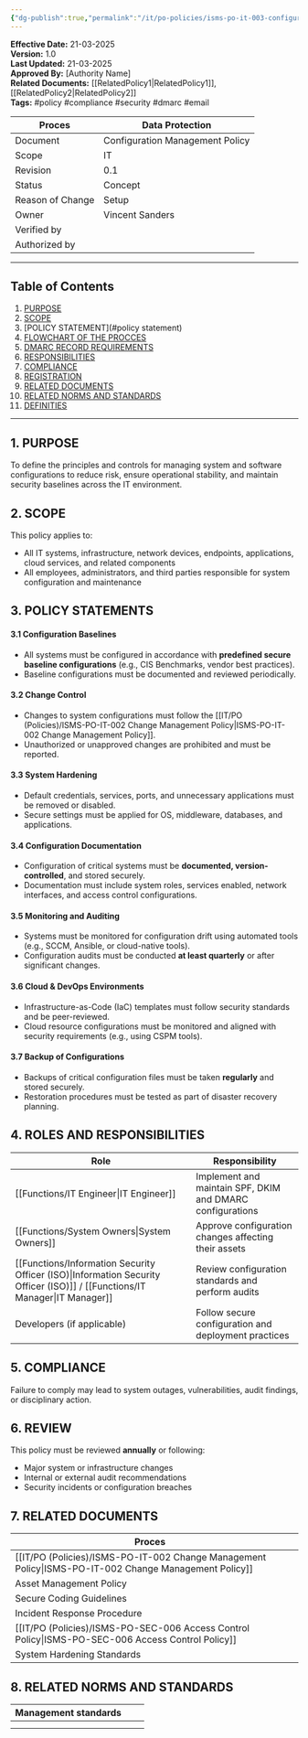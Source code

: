 ```yaml
---
{"dg-publish":true,"permalink":"/it/po-policies/isms-po-it-003-configuration-management-policy/"}
---
```



 
**Effective Date:** 21-03-2025  
**Version:** 1.0  
**Last Updated:** 21-03-2025  
**Approved By:** [Authority Name]  
**Related Documents:** [[RelatedPolicy1\|RelatedPolicy1]], [[RelatedPolicy2\|RelatedPolicy2]]  
**Tags:** #policy #compliance  #security #dmarc #email


| Proces           | Data Protection                 |
| ---------------- | ------------------------------- |
| Document         | Configuration Management Policy |
| Scope            | IT                              |
| Revision         | 0.1                             |
| Status           | Concept                         |
| Reason of Change | Setup                           |
| Owner            | Vincent Sanders                 |
| Verified by      |                                 |
| Authorized by    |                                 |


---

## **Table of Contents**  
1. [PURPOSE](#purpose)  
2. [SCOPE](#scope)  
3. [POLICY STATEMENT](#policy statement)  
4. [FLOWCHART OF THE PROCCES](#roles-and-responsibilities)  
5. [DMARC RECORD REQUIREMENTS](#dmarc)  
6. [RESPONSIBILITIES](#responsibilities)  
7. [COMPLIANCE](#compliance)  
8. [REGISTRATION](#registrations)  
9. [RELATED DOCUMENTS](#appendices) 
10. [RELATED NORMS AND STANDARDS](#appendices) 
11. [DEFINITIES](#DEFINITIES) 

---

## **1. PURPOSE**  
To define the principles and controls for managing system and software configurations to reduce risk, ensure operational stability, and maintain security baselines across the IT environment.
## **2. SCOPE**
This policy applies to:

- All IT systems, infrastructure, network devices, endpoints, applications, cloud services, and related components
- All employees, administrators, and third parties responsible for system configuration and maintenance 
 
## **3. POLICY STATEMENTS** 
 
#### 3.1 Configuration Baselines
- All systems must be configured in accordance with **predefined secure baseline configurations** (e.g., CIS Benchmarks, vendor best practices).
- Baseline configurations must be documented and reviewed periodically.

#### 3.2 Change Control
- Changes to system configurations must follow the [[IT/PO (Policies)/ISMS-PO-IT-002 Change Management Policy\|ISMS-PO-IT-002 Change Management Policy]].
- Unauthorized or unapproved changes are prohibited and must be reported.

#### 3.3 System Hardening
- Default credentials, services, ports, and unnecessary applications must be removed or disabled.
- Secure settings must be applied for OS, middleware, databases, and applications.

#### 3.4 Configuration Documentation
- Configuration of critical systems must be **documented, version-controlled**, and stored securely.
- Documentation must include system roles, services enabled, network interfaces, and access control configurations.

#### 3.5 Monitoring and Auditing
- Systems must be monitored for configuration drift using automated tools (e.g., SCCM, Ansible, or cloud-native tools).
- Configuration audits must be conducted **at least quarterly** or after significant changes.
#### 3.6 Cloud & DevOps Environments
- Infrastructure-as-Code (IaC) templates must follow security standards and be peer-reviewed.
- Cloud resource configurations must be monitored and aligned with security requirements (e.g., using CSPM tools).

#### 3.7 Backup of Configurations
- Backups of critical configuration files must be taken **regularly** and stored securely.
- Restoration procedures must be tested as part of disaster recovery planning.

## **4. ROLES AND RESPONSIBILITIES**

| **Role**                                                | **Responsibility**                                        |
| ------------------------------------------------------- | --------------------------------------------------------- |
| [[Functions/IT Engineer\|IT Engineer]]                                         | Implement and maintain SPF, DKIM and DMARC configurations |
| [[Functions/System Owners\|System Owners]]                                       | Approve configuration changes affecting their assets      |
| [[Functions/Information Security Officer (ISO)\|Information Security Officer (ISO)]] / [[Functions/IT Manager\|IT Manager]] | Review configuration standards and perform audits         |
| Developers (if applicable)                              | Follow secure configuration and deployment practices      |

## **5. COMPLIANCE**  
Failure to comply may lead to system outages, vulnerabilities, audit findings, or disciplinary action.

## **6. REVIEW**  
This policy must be reviewed **annually** or following:

- Major system or infrastructure changes
- Internal or external audit recommendations
- Security incidents or configuration breaches

## 7. RELATED DOCUMENTS  

| Proces                                      |     |
| ------------------------------------------- | --- |
| [[IT/PO (Policies)/ISMS-PO-IT-002 Change Management Policy\|ISMS-PO-IT-002 Change Management Policy]] |     |
| Asset Management Policy                     |     |
| Secure Coding Guidelines                    |     |
| Incident Response Procedure                 |     |
| [[IT/PO (Policies)/ISMS-PO-SEC-006 Access Control Policy\|ISMS-PO-SEC-006 Access Control Policy]]   |     |
| System Hardening Standards                  |     |
## 8. RELATED NORMS AND STANDARDS

| Management standards |     |     |
| -------------------- | --- | --- |
|                      |     |     |
|                      |     |     |












